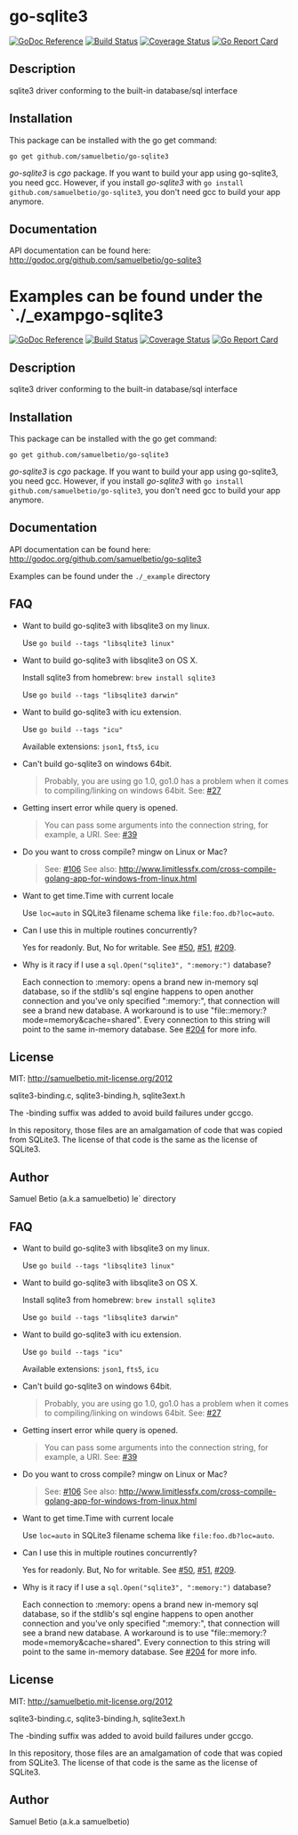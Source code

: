 go-sqlite3
==========

[![GoDoc Reference](https://godoc.org/github.com/samuelbetio/go-sqlite3?status.svg)](http://godoc.org/github.com/samuelbetio/go-sqlite3)
[![Build Status](https://travis-ci.org/samuelbetio/go-sqlite3.svg?branch=master)](https://travis-ci.org/samuelbetio/go-sqlite3)
[![Coverage Status](https://coveralls.io/repos/samuelbetio/go-sqlite3/badge.svg?branch=master)](https://coveralls.io/r/samuelbetio/go-sqlite3?branch=master)
[![Go Report Card](https://goreportcard.com/badge/github.com/samuelbetio/go-sqlite3)](https://goreportcard.com/report/github.com/samuelbetio/go-sqlite3)

Description
-----------

sqlite3 driver conforming to the built-in database/sql interface

Installation
------------

This package can be installed with the go get command:

    go get github.com/samuelbetio/go-sqlite3

_go-sqlite3_ is *cgo* package.
If you want to build your app using go-sqlite3, you need gcc.
However, if you install _go-sqlite3_ with `go install github.com/samuelbetio/go-sqlite3`, you don't need gcc to build your app anymore.

Documentation
-------------

API documentation can be found here: http://godoc.org/github.com/samuelbetio/go-sqlite3

Examples can be found under the `./_exampgo-sqlite3
==========

[![GoDoc Reference](https://godoc.org/github.com/samuelbetio/go-sqlite3?status.svg)](http://godoc.org/github.com/samuelbetio/go-sqlite3)
[![Build Status](https://travis-ci.org/samuelbetio/go-sqlite3.svg?branch=master)](https://travis-ci.org/samuelbetio/go-sqlite3)
[![Coverage Status](https://coveralls.io/repos/samuelbetio/go-sqlite3/badge.svg?branch=master)](https://coveralls.io/r/samuelbetio/go-sqlite3?branch=master)
[![Go Report Card](https://goreportcard.com/badge/github.com/samuelbetio/go-sqlite3)](https://goreportcard.com/report/github.com/samuelbetio/go-sqlite3)

Description
-----------

sqlite3 driver conforming to the built-in database/sql interface

Installation
------------

This package can be installed with the go get command:

    go get github.com/samuelbetio/go-sqlite3

_go-sqlite3_ is *cgo* package.
If you want to build your app using go-sqlite3, you need gcc.
However, if you install _go-sqlite3_ with `go install github.com/samuelbetio/go-sqlite3`, you don't need gcc to build your app anymore.

Documentation
-------------

API documentation can be found here: http://godoc.org/github.com/samuelbetio/go-sqlite3

Examples can be found under the `./_example` directory

FAQ
---

* Want to build go-sqlite3 with libsqlite3 on my linux.

    Use `go build --tags "libsqlite3 linux"`

* Want to build go-sqlite3 with libsqlite3 on OS X.

    Install sqlite3 from homebrew: `brew install sqlite3`

    Use `go build --tags "libsqlite3 darwin"`

* Want to build go-sqlite3 with icu extension.

   Use `go build --tags "icu"`

   Available extensions: `json1`, `fts5`, `icu`

* Can't build go-sqlite3 on windows 64bit.

    > Probably, you are using go 1.0, go1.0 has a problem when it comes to compiling/linking on windows 64bit.
    > See: [#27](https://github.com/samuelbetio/go-sqlite3/issues/27)

* Getting insert error while query is opened.

    > You can pass some arguments into the connection string, for example, a URI.
    > See: [#39](https://github.com/samuelbetio/go-sqlite3/issues/39)

* Do you want to cross compile? mingw on Linux or Mac?

    > See: [#106](https://github.com/samuelbetio/go-sqlite3/issues/106)
    > See also: http://www.limitlessfx.com/cross-compile-golang-app-for-windows-from-linux.html

* Want to get time.Time with current locale

    Use `loc=auto` in SQLite3 filename schema like `file:foo.db?loc=auto`.

* Can I use this in multiple routines concurrently?

    Yes for readonly. But, No for writable. See [#50](https://github.com/samuelbetio/go-sqlite3/issues/50), [#51](https://github.com/samuelbetio/go-sqlite3/issues/51), [#209](https://github.com/samuelbetio/go-sqlite3/issues/209).

* Why is it racy if I use a `sql.Open("sqlite3", ":memory:")` database?

    Each connection to :memory: opens a brand new in-memory sql database, so if
    the stdlib's sql engine happens to open another connection and you've only
    specified ":memory:", that connection will see a brand new database. A
    workaround is to use "file::memory:?mode=memory&cache=shared". Every
    connection to this string will point to the same in-memory database. See
    [#204](https://github.com/samuelbetio/go-sqlite3/issues/204) for more info.

License
-------

MIT: http://samuelbetio.mit-license.org/2012

sqlite3-binding.c, sqlite3-binding.h, sqlite3ext.h

The -binding suffix was added to avoid build failures under gccgo.

In this repository, those files are an amalgamation of code that was copied from SQLite3. The license of that code is the same as the license of SQLite3.

Author
------

Samuel Betio (a.k.a samuelbetio)
le` directory

FAQ
---

* Want to build go-sqlite3 with libsqlite3 on my linux.

    Use `go build --tags "libsqlite3 linux"`

* Want to build go-sqlite3 with libsqlite3 on OS X.

    Install sqlite3 from homebrew: `brew install sqlite3`

    Use `go build --tags "libsqlite3 darwin"`

* Want to build go-sqlite3 with icu extension.

   Use `go build --tags "icu"`

   Available extensions: `json1`, `fts5`, `icu`

* Can't build go-sqlite3 on windows 64bit.

    > Probably, you are using go 1.0, go1.0 has a problem when it comes to compiling/linking on windows 64bit.
    > See: [#27](https://github.com/samuelbetio/go-sqlite3/issues/27)

* Getting insert error while query is opened.

    > You can pass some arguments into the connection string, for example, a URI.
    > See: [#39](https://github.com/samuelbetio/go-sqlite3/issues/39)

* Do you want to cross compile? mingw on Linux or Mac?

    > See: [#106](https://github.com/samuelbetio/go-sqlite3/issues/106)
    > See also: http://www.limitlessfx.com/cross-compile-golang-app-for-windows-from-linux.html

* Want to get time.Time with current locale

    Use `loc=auto` in SQLite3 filename schema like `file:foo.db?loc=auto`.

* Can I use this in multiple routines concurrently?

    Yes for readonly. But, No for writable. See [#50](https://github.com/samuelbetio/go-sqlite3/issues/50), [#51](https://github.com/samuelbetio/go-sqlite3/issues/51), [#209](https://github.com/samuelbetio/go-sqlite3/issues/209).

* Why is it racy if I use a `sql.Open("sqlite3", ":memory:")` database?

    Each connection to :memory: opens a brand new in-memory sql database, so if
    the stdlib's sql engine happens to open another connection and you've only
    specified ":memory:", that connection will see a brand new database. A
    workaround is to use "file::memory:?mode=memory&cache=shared". Every
    connection to this string will point to the same in-memory database. See
    [#204](https://github.com/samuelbetio/go-sqlite3/issues/204) for more info.

License
-------

MIT: http://samuelbetio.mit-license.org/2012

sqlite3-binding.c, sqlite3-binding.h, sqlite3ext.h

The -binding suffix was added to avoid build failures under gccgo.

In this repository, those files are an amalgamation of code that was copied from SQLite3. The license of that code is the same as the license of SQLite3.

Author
------

Samuel Betio (a.k.a samuelbetio)
